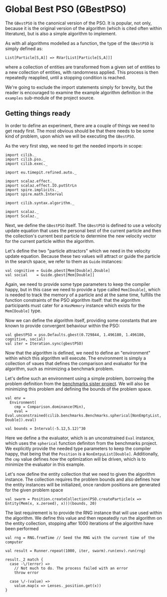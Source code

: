 # Global Best PSO (GBestPSO)

The `GBestPSO` is the canonical version of the PSO. It is popular, not
only, because it is the original version of the algorithm (which is cited
often within literature), but is also a simple algorithm to implement.

As with all algorithms modelled as a function, the type of the `GBestPSO`
is simply defined as:

    List[Particle[S,A]] => RVar[List[Particle[S,A]]]

where a collection of entities are transformed from a given set of
entities to a new collection of entities, with randomness applied. This process
is then repeatedly reapplied, until a stopping condition is reached.

We're going to exclude the import statements simply for brevity, but the reader
is encouraged to examine the example algorithm definition in the `examples`
sub-module of the project source.

## Getting things ready

In order to define an experiment, there are a couple of things we need to
get ready first. The most obvious should be that there needs to be some kind
of problem, upon which we will be executing the `GBestPSO`.

As the very first step, we need to get the needed imports in scope:

```tut:silent
import cilib._
import cilib.pso._
import cilib.exec._

import eu.timepit.refined.auto._

import scalaz.effect._
import scalaz.effect.IO.putStrLn
import spire.implicits._
import spire.math.Interval

import cilib.syntax.algorithm._

import scalaz._
import Scalaz._
```

Next, we define the `GBestPSO` itself. The `GBestPSO` is defined to use a velocity
update equation that uses the personal best of the current particle and then the
collection's current best particle to determine the new velocity vector for the
current particle within the algorithm.

Let's define the two "particle attractors" which we need in the velocity update
equation. Because these two values will attract or guide the particle in the search
space, we refer to them as `Guide` instances:

```tut
val cognitive = Guide.pbest[Mem[Double],Double]
val social    = Guide.gbest[Mem[Double]]
```

Again, we need to provide some type parameters to keep the compiler happy, but
in this case we need to provide a type called `Mem[Double]`, which is needed to
track the memory of a particle and at the same time, fulfills the function
constraints of the PSO algorithm itself: that the algorithm participants must
cater for a `HasMemory` instance which exists for the `Mem[Double]` type.

Now we can define the algorithm itself, providing some constants that are
known to provide convergent behaviour within the PSO:

```tut
val gbestPSO = pso.Defaults.gbest(0.729844, 1.496180, 1.496180, cognitive, social)
val iter = Iteration.sync(gbestPSO)
```

Now that the algorithm is defined, we need to define an "environment"
within which this algorithm will execute. The environment is simply a
collection of vaues that defines the comparison and evaluator for the
algorithm, such as minimizing a benchmark problem.

Let's define such an environment using a simple problem, borrowing the
problem definition from the [benchmarks sister
project](http://github.com/cirg-up/benchmarks). We will also be
minimizing this problem and defining the bounds of the problem space.

```tut
val env =
  Environment(
    cmp = Comparison.dominance(Min),
    eval = Eval.unconstrained(cilib.benchmarks.Benchmarks.spherical[NonEmptyList, Double]).eval)

val bounds = Interval(-5.12,5.12)^30
```

Here we define a the evaluator, which is an unconstrained `Eval`
instance, which uses the `spherical` function definiton from the
benchmarks project. We explicitly provide the needed type parameters
to keep the compiler happy, that being that the `Position` is a
`NonEmtpyList[Double]`. Additionally, the `cmp` value defines _how_
the optimization will be driven, which is to minimize the evaluator in
this example.

Let's now define the entity collection that we need to given the
algorithm instance. The collection requires the problem bounds and
also defines how the entity instances will be initialized, once random
positions are generated for the given problem space

```tut
val swarm = Position.createCollection(PSO.createParticle(x => Entity(Mem(x, x.zeroed), x)))(bounds, 20)
```

The last requirement is to provide the RNG instance that will use used within
the algorithm. We define this value and then repeatedly run the algorithm
on the entity collection, stopping after 1000 iterations of the algorithm
have been performed

```tut
val rng = RNG.fromTime // Seed the RNG with the current time of the computer

val result = Runner.repeat(1000, iter, swarm).run(env).run(rng)

result._2 match {
  case -\/(error) =>
    // Not much to do. The process failed with an error
    throw error

  case \/-(value) =>
    value.map(x => Lenses._position.get(x))
}
```
